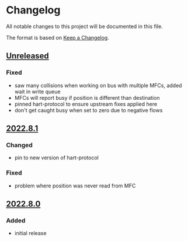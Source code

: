 # Changelog
All notable changes to this project will be documented in this file.

The format is based on [Keep a Changelog](https://keepachangelog.com/).

## [Unreleased]

### Fixed
- saw many collisions when working on bus with multiple MFCs, added wait in write queue
- MFCs will report busy if position is different than destination
- pinned hart-protocol to ensure upstream fixes applied here
- don't get caught busy when set to zero due to negative flows

## [2022.8.1]

### Changed
- pin to new version of hart-protocol

### Fixed
- problem where position was never read from MFC

## [2022.8.0]

### Added
- initial release

[Unreleased]: https://github.com/yaq-project/yaqd-brooks/-/compare/v2022.8.1...main
[2022.8.1]: https://github.com/yaq-project/yaqd-brooks/-/compare/v2022.8.0...v2022.8.1
[2022.8.0]: https://github.com/yaq-project/yaqd-brooks/-/tags/v2022.8.0

